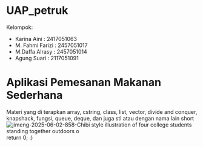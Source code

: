 # UAP_petruk
Kelompok:
- Karina Aini       : 2417051063
- M. Fahmi Farizi   : 2457051017
- M.Daffa Alrasy    : 2457051014
- Agung Suari       : 2117051091
# Aplikasi Pemesanan Makanan Sederhana
Materi yang di terapkan array, cstring, class, list, vector, divide and conquer, knapshack, fungsi, queue, deque, dan juga stl atau dengan nama lain short
![jimeng-2025-06-02-858-Chibi style illustration of four college students standing together outdoors o](https://github.com/user-attachments/assets/134b6a31-0d46-4ce8-b1e7-5b4f50f05add)
return 0; :)

